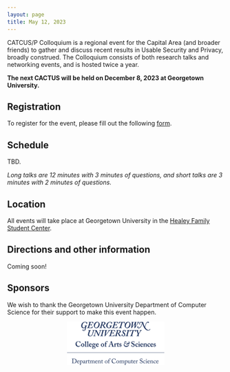 ```yaml
---
layout: page
title: May 12, 2023
---
```


CATCUS/P Colloquium is a regional event for the Capital Area (and broader friends) to gather and discuss recent results in Usable Security and Privacy, broadly construed. The Colloquium consists of both research talks and networking events, and is hosted twice a year.

**The next CACTUS will be held on December 8, 2023 at Georgetown University.**

## Registration

To register for the event, please fill out the following [form](https://forms.gle/CDsrjs4XUmtsBZDi6).


## Schedule

TBD.

*Long talks are 12 minutes with 3 minutes of questions, and short talks are 3 minutes with 2 minutes of questions.*



## Location

All events will take place at Georgetown University in the [Healey Family Student Center](https://www.google.com/maps/place/Healey+Family+Student+Center/@38.9063615,-77.0745591,17z/data=!3m1!4b1!4m6!3m5!1s0x89b7b641446b11bb:0x7867b892fee37e31!8m2!3d38.9063615!4d-77.0745591!16s%2Fg%2F11b7ll_9rh). 


## Directions and other information

Coming soon!

## Sponsors

We wish to thank the Georgetown University Department of Computer Science for their support to make this event happen.

<center>
<img class="sonsor-img" src="images/Georgetown_S_CAS_ComputerScience_1c-blueCMYK.png" width="45%">
</center>
